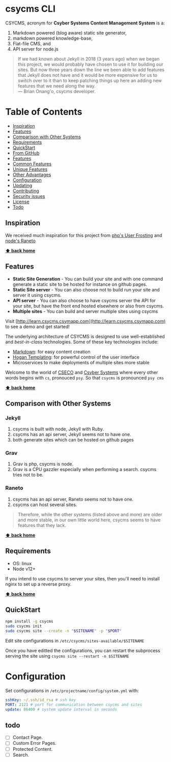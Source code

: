 # csycms CLI

CSYCMS, acronym for **Csyber Systems Content Management System** is a:
1. Markdown powered (blog aware) static site generator, 
2. markdown powered knowledge-base, 
3. Flat-file CMS, and
3. API server for node.js

> If we had known about Jekyll in 2018 (3 years ago) when we began this project, we would probably have chosen to use it for building our sites. But now three years down the line we been able to add features that Jekyll does not have and it would be more expensive for us to switch over to it than to keep patching things up here an adding new features that we need along the way. <br>
> — Brian Onang'o, csycms developer.


# Table of Contents
- [Inspiration](#inspiration)
- [Features](#features)
- [Comparison with Other Systems](#comparison-with-other-systems)
- [Requirements](#requirements)
- [QuickStart](#quickstart)
 - [From GitHub](#from-github)
- [Features](#features)
 - [Common Features](#common-features)
 - [Unique Features](#unique-features)
 - [Other Advantages](#other-advantages)
- [Configuration](#configuration)
- [Updating](#updating)
- [Contributing](#contributing)
- [Security issues](#security-issues)
- [License](#license)
- [Todo](#todo)

## Inspiration
We received much inspiration for this project from [php's User Frosting](https://www.userfrosting.com/) and [node's Raneto](http://raneto.com/)

**[⬆ back home](#table-of-contents)**

## Features
- **Static Site Generation** - You can build your site and with one command generate a static site to be hosted for instance on github pages.
- **Static Site server** - You can also choose not to build run your site and server it using csycms.
- **API server** - You can also choose to have csycms server the API for your site, but have the front end hosted elsewhere or also from csycms.
- **Multiple sites** - You can build and server multiple sites using csycms

Visit [http://learn.csycms.csymapp.com](http://learn.csycms.csymapp.com) to see a demo and get started!

The underlying architecture of CSYCMS is designed to use well-established and _best-in-class_ technologies. Some of these key technologies include:

* [Markdown](http://en.wikipedia.org/wiki/Markdown): for easy content creation
* [Hogan Templating](http://twitter.github.io/hogan.js/): for powerful control of the user interface
* Microservices to make deployments of multiple sites more stable

Welcome to the world of [CSECO](https://www.cseco.co.ke) and [Csyber Systems](https://github.com/csymapp) where every other words begins with `cs`, pronouced `psy`. So that `csycms` is pronounced `psy cms`   

**[⬆ back home](#table-of-contents)**

## Comparison with Other Systems
### Jekyll
1. csycms is built with node, Jekyll with Ruby.
2. csycms has an api server, Jekyll seems not to have one.
3. both generate sites which can be hosted on github pages

### Grav
1. Grav is php, csycms is node.
2. Grav is a CPU gazzler especially when performing a search. csycms tries not to be.

### Raneto
1. csycms has an api server, Raneto seems not to have one.
2. csycms can host several sites.

> Therefore, while the other systems (listed above and more) are older and more stable, in our own little world here, csycms seems to have features that they lack.

**[⬆ back home](#table-of-contents)**

## Requirements

- OS: linux
- Node v12+

If you intend to use csycms to server your sites, then you'll need to install nginx to set up a reverse proxy.

**[⬆ back home](#table-of-contents)**

## QuickStart

```bash
npm install -g csycms
sudo csycms init
sudo csycms site --create -n "$SITENAME" -p "$PORT"
```

Edit site configurations in `/etc/csycms/sites-available/$SITENAME`

Once you have editted the configurations, you can restart the subprocess serving the site using `csycms site --restart -n $SITENAME`

# Configuration

Set configurations in `/etc/projectname/config/system.yml` with:
```yaml
sshKey: ~/.ssh/id_rsa # ssh key
PORT: 2121 # port for communication between csycms and sites
update: 86400 # system update interval in seconds
```

## todo
- [ ] Contact Page.
- [ ] Custom Error Pages.
- [ ] Protected Content.
- [ ] Search.
